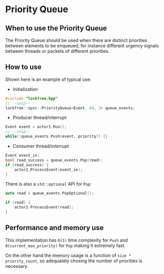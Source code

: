 # Priority Queue

## When to use the Priority Queue
The Priority Queue should be used when there are distinct priorities between elements to be enqueued, for instance different urgency signals between threads or packets of different priorities.

## How to use
Shown here is an example of typical use:
* Initialization
```cpp
#include "lockfree.hpp"
// --snip--
lockfree::spsc::PriorityQueue<Event, 64, 3> queue_events;
```

* Producer thread/interrupt
```cpp
Event event = actor1.Run();
// --snip--
while(!queue_events.Push(event, priority)) {}
```

* Consumer thread/interrupt
```cpp
Event event_in;
bool read_success = queue_events.Pop(read);
if (read_success) {
    actor2.ProcessEvent(event_in);
}
```

There is also a `std::optional` API for `Pop`:
```c
auto read = queue_events.PopOptional();

if (read) {
    actor2.ProcessEvent(read);
}
```

## Performance and memory use

This implementation has `O(1)` time complexity for `Push` and `O(current_max_priority)` for `Pop` making it extremely fast.

On the other hand the memory usage is a function of `size * priority_count`, so adequately chosing the number of priorities is necessary.

